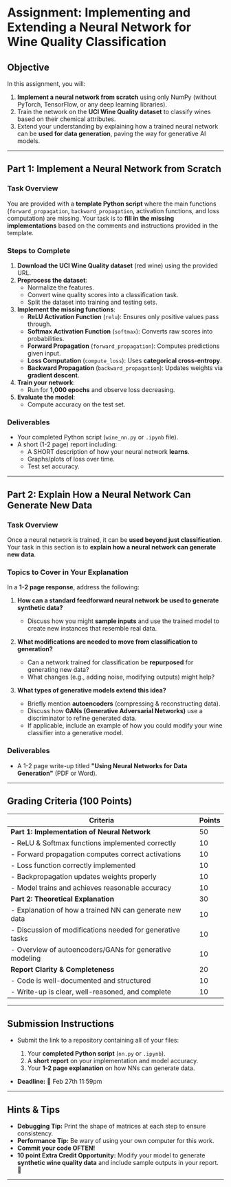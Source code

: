 # **Assignment: Implementing and Extending a Neural Network for Wine Quality Classification**

## **Objective**
In this assignment, you will:
1. **Implement a neural network from scratch** using only NumPy (without PyTorch, TensorFlow, or any deep learning libraries).
2. Train the network on the **UCI Wine Quality dataset** to classify wines based on their chemical attributes.
3. Extend your understanding by explaining how a trained neural network can be **used for data generation**, paving the way for generative AI models.

---

## **Part 1: Implement a Neural Network from Scratch**

### **Task Overview**
You are provided with a **template Python script** where the main functions (`forward_propagation`, `backward_propagation`, activation functions, and loss computation) are missing. Your task is to **fill in the missing implementations** based on the comments and instructions provided in the template.

### **Steps to Complete**
1. **Download the UCI Wine Quality dataset** (red wine) using the provided URL.
2. **Preprocess the dataset**:
   - Normalize the features.
   - Convert wine quality scores into a classification task.
   - Split the dataset into training and testing sets.
3. **Implement the missing functions**:
   - **ReLU Activation Function** (`relu`): Ensures only positive values pass through.
   - **Softmax Activation Function** (`softmax`): Converts raw scores into probabilities.
   - **Forward Propagation** (`forward_propagation`): Computes predictions given input.
   - **Loss Computation** (`compute_loss`): Uses **categorical cross-entropy**.
   - **Backward Propagation** (`backward_propagation`): Updates weights via **gradient descent**.
4. **Train your network**:
   - Run for **1,000 epochs** and observe loss decreasing.
5. **Evaluate the model**:
   - Compute accuracy on the test set.

### **Deliverables**
- Your completed Python script (`wine_nn.py` or `.ipynb` file).
- A short (1-2 page) report including:
  - A SHORT description of how your neural network **learns**.
  - Graphs/plots of loss over time.
  - Test set accuracy.

---

## **Part 2: Explain How a Neural Network Can Generate New Data**

### **Task Overview**
Once a neural network is trained, it can be **used beyond just classification**. Your task in this section is to **explain how a neural network can generate new data**.

### **Topics to Cover in Your Explanation**
In a **1-2 page response**, address the following:
1. **How can a standard feedforward neural network be used to generate synthetic data?**  
   - Discuss how you might **sample inputs** and use the trained model to create new instances that resemble real data.
   
2. **What modifications are needed to move from classification to generation?**  
   - Can a network trained for classification be **repurposed** for generating new data?
   - What changes (e.g., adding noise, modifying outputs) might help?

3. **What types of generative models extend this idea?**  
   - Briefly mention **autoencoders** (compressing & reconstructing data).
   - Discuss how **GANs (Generative Adversarial Networks)** use a discriminator to refine generated data.
   - If applicable, include an example of how you could modify your wine classifier into a generative model.

### **Deliverables**
- A 1-2 page write-up titled **"Using Neural Networks for Data Generation"** (PDF or Word).

---

## **Grading Criteria (100 Points)**

| Criteria                                                  | Points |
|-----------------------------------------------------------|--------|
| **Part 1: Implementation of Neural Network**              | 50    |
| - ReLU & Softmax functions implemented correctly          | 10    |
| - Forward propagation computes correct activations        | 10    |
| - Loss function correctly implemented                     | 10    |
| - Backpropagation updates weights properly                | 10    |
| - Model trains and achieves reasonable accuracy           | 10    |
| **Part 2: Theoretical Explanation**                       | 30    |
| - Explanation of how a trained NN can generate new data   | 10    |
| - Discussion of modifications needed for generative tasks | 10    |
| - Overview of autoencoders/GANs for generative modeling   | 10    |
| **Report Clarity & Completeness**                         | 20    |
| - Code is well-documented and structured                  | 10    |
| - Write-up is clear, well-reasoned, and complete          | 10    |

---

## **Submission Instructions**
- Submit the link to a repository containing all of your files:
  1. Your **completed Python script** (`nn.py` or `.ipynb`).
  2. A **short report** on your implementation and model accuracy.
  3. Your **1-2 page explanation** on how NNs can generate data.

- **Deadline:** 📅 Feb 27th 11:59pm 

---

## **Hints & Tips**
- **Debugging Tip:** Print the shape of matrices at each step to ensure consistency.
- **Performance Tip:** Be wary of using your own computer for this work.
- **Commit your code OFTEN!**
- **10 point Extra Credit Opportunity:** Modify your model to generate **synthetic wine quality data** and include sample outputs in your report. 🚀

---

